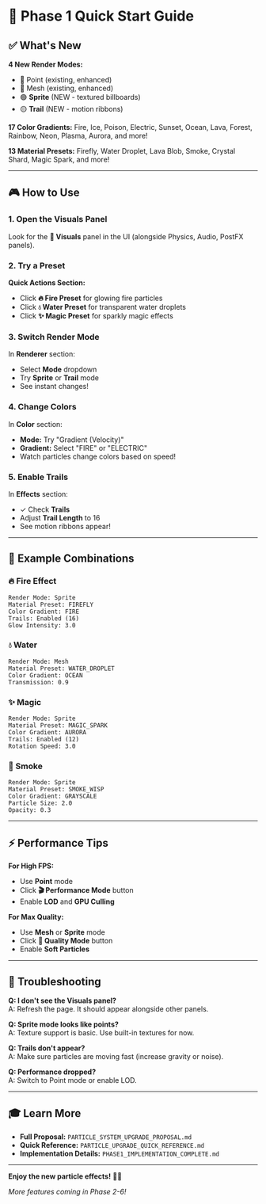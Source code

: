 # 🚀 Phase 1 Quick Start Guide

## ✅ What's New

**4 New Render Modes:**
- 🔴 Point (existing, enhanced)
- 🔵 Mesh (existing, enhanced)  
- 🟢 **Sprite** (NEW - textured billboards)
- 🟡 **Trail** (NEW - motion ribbons)

**17 Color Gradients:**
Fire, Ice, Poison, Electric, Sunset, Ocean, Lava, Forest, Rainbow, Neon, Plasma, Aurora, and more!

**13 Material Presets:**
Firefly, Water Droplet, Lava Blob, Smoke, Crystal Shard, Magic Spark, and more!

---

## 🎮 How to Use

### **1. Open the Visuals Panel**

Look for the **🎨 Visuals** panel in the UI (alongside Physics, Audio, PostFX panels).

### **2. Try a Preset**

**Quick Actions Section:**
- Click **🔥 Fire Preset** for glowing fire particles
- Click **💧 Water Preset** for transparent water droplets  
- Click **✨ Magic Preset** for sparkly magic effects

### **3. Switch Render Mode**

In **Renderer** section:
- Select **Mode** dropdown
- Try **Sprite** or **Trail** mode
- See instant changes!

### **4. Change Colors**

In **Color** section:
- **Mode:** Try "Gradient (Velocity)"
- **Gradient:** Select "FIRE" or "ELECTRIC"
- Watch particles change colors based on speed!

### **5. Enable Trails**

In **Effects** section:
- ✓ Check **Trails**
- Adjust **Trail Length** to 16
- See motion ribbons appear!

---

## 🎨 Example Combinations

### **🔥 Fire Effect**
```
Render Mode: Sprite
Material Preset: FIREFLY
Color Gradient: FIRE  
Trails: Enabled (16)
Glow Intensity: 3.0
```

### **💧 Water**
```
Render Mode: Mesh
Material Preset: WATER_DROPLET
Color Gradient: OCEAN
Transmission: 0.9
```

### **✨ Magic**
```
Render Mode: Sprite
Material Preset: MAGIC_SPARK
Color Gradient: AURORA
Trails: Enabled (12)
Rotation Speed: 3.0
```

### **💨 Smoke**
```
Render Mode: Sprite
Material Preset: SMOKE_WISP
Color Gradient: GRAYSCALE
Particle Size: 2.0
Opacity: 0.3
```

---

## ⚡ Performance Tips

**For High FPS:**
- Use **Point** mode
- Click **🎬 Performance Mode** button
- Enable **LOD** and **GPU Culling**

**For Max Quality:**
- Use **Mesh** or **Sprite** mode
- Click **💎 Quality Mode** button
- Enable **Soft Particles**

---

## 🐛 Troubleshooting

**Q: I don't see the Visuals panel?**  
A: Refresh the page. It should appear alongside other panels.

**Q: Sprite mode looks like points?**  
A: Texture support is basic. Use built-in textures for now.

**Q: Trails don't appear?**  
A: Make sure particles are moving fast (increase gravity or noise).

**Q: Performance dropped?**  
A: Switch to Point mode or enable LOD.

---

## 🎓 Learn More

- **Full Proposal:** `PARTICLE_SYSTEM_UPGRADE_PROPOSAL.md`
- **Quick Reference:** `PARTICLE_UPGRADE_QUICK_REFERENCE.md`
- **Implementation Details:** `PHASE1_IMPLEMENTATION_COMPLETE.md`

---

**Enjoy the new particle effects!** 🎉✨

*More features coming in Phase 2-6!*


